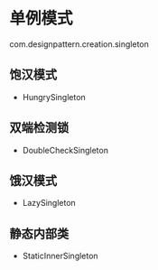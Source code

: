 # 单例模式
com.designpattern.creation.singleton

## 饱汉模式
 + HungrySingleton
 
## 双端检测锁
 + DoubleCheckSingleton
 
## 饿汉模式
 + LazySingleton

## 静态内部类
 + StaticInnerSingleton